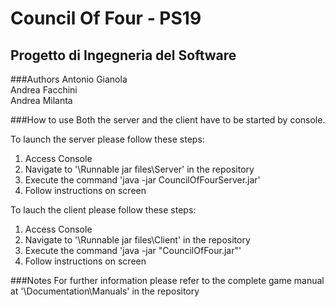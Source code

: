 Council Of Four - PS19
======================
Progetto di Ingegneria del Software
-----------------------------------
###Authors
Antonio Gianola  
Andrea Facchini  
Andrea Milanta  

###How to use
Both the server and the client have to be started by console.

To launch the server please follow these steps:

 1. Access Console
 2. Navigate to '\Runnable jar files\Server' in the repository
 3. Execute the command 'java -jar CouncilOfFourServer.jar'
 4. Follow instructions on screen

To lauch the client please follow these steps:

 1. Access Console
 2. Navigate to '\Runnable jar files\Client' in the repository
 3. Execute the command 'java -jar "CouncilOfFour.jar"'
 4. Follow instructions on screen

###Notes
For further information please refer to the complete game manual at '\Documentation\Manuals' in the repository